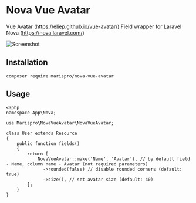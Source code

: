 # Nova Vue Avatar

Vue Avatar (https://eliep.github.io/vue-avatar/) Field wrapper for Laravel Nova (https://nova.laravel.com/)

![Screenshot](https://maris.pro/img/github/nova-vue-avatars.png "Preview")

## Installation

`composer require marispro/nova-vue-avatar`

## Usage

```
<?php
namespace App\Nova;

use Marispro\NovaVueAvatar\NovaVueAvatar;

class User extends Resource
{
    public function fields()
    {
        return [
            NovaVueAvatar::make('Name', 'Avatar'), // by default field - Name, column name - Avatar (not required parameters)
              ->rounded(false) // disable rounded corners (default: true)
              ->size(), // set avatar size (default: 40)
        ];
    }
}
```
